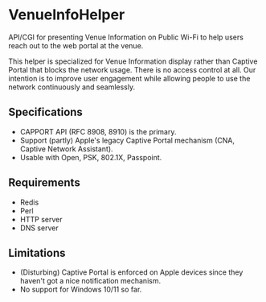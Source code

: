 # VenueInfoHelper
API/CGI for presenting Venue Information on Public Wi-Fi to help users reach out to the web portal at the venue.

This helper is specialized for Venue Information display rather than Captive Portal that blocks the network usage. There is no access control at all. Our intention is to improve user engagement while allowing people to use the network continuously and seamlessly.

## Specifications
- CAPPORT API (RFC 8908, 8910) is the primary.
- Support (partly) Apple's legacy Captive Portal mechanism (CNA, Captive Network Assistant).
- Usable with Open, PSK, 802.1X, Passpoint.

## Requirements
- Redis
- Perl
- HTTP server
- DNS server

## Limitations
- (Disturbing) Captive Portal is enforced on Apple devices since they haven't got a nice notification mechanism.
- No support for Windows 10/11 so far.

